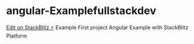 # angular-Examplefullstackdev

[Edit on StackBlitz ⚡️](https://stackblitz.com/edit/angular-ivy-ypowbd)
Example First project Angular Example with StackBlitz Platform